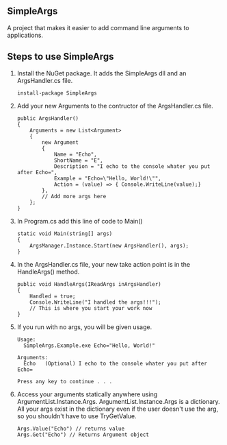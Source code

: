 ## SimpleArgs ##
A project that makes it easier to add command line arguments to applications.

## Steps to use SimpleArgs ##

1. Install the NuGet package. It adds the SimpleArgs dll and an ArgsHandler.cs file.

    ```
    install-package SimpleArgs
    ```

2. Add your new Arguments to the contructor of the ArgsHandler.cs file.

    ```
    public ArgsHandler()
    {
        Arguments = new List<Argument>
        {
            new Argument
            {
                Name = "Echo",
                ShortName = "E",
                Description = "I echo to the console whater you put after Echo=",
                Example = "Echo=\"Hello, World!\"",
                Action = (value) => { Console.WriteLine(value);}
            },
            // Add more args here
        };
    }
    ```

3. In Program.cs add this line of code to Main()

    ```
    static void Main(string[] args)
    {
        ArgsManager.Instance.Start(new ArgsHandler(), args);
    }
    ```

4. In the ArgsHandler.cs file, your new take action point is in the HandleArgs() method.

    ```
    public void HandleArgs(IReadArgs inArgsHandler)
    {
        Handled = true;
        Console.WriteLine("I handled the args!!!");
        // This is where you start your work now
    }
    ```

5. If you run with no args, you will be given usage.

    ```
    Usage:
      SimpleArgs.Example.exe Echo="Hello, World!"
      
    Arguments:
      Echo   (Optional) I echo to the console whater you put after Echo=
    
    Press any key to continue . . .
    ```
6. Access your arguments statically anywhere using ArgumentList.Instance.Args. ArgumentList.Instance.Args is a dictionary. All your args exist in the dictionary even if the user doesn't use the arg, so you shouldn't have to use TryGetValue.
     
    ```
    Args.Value("Echo") // returns value
    Args.Get("Echo") // Returns Argument object
    ```

